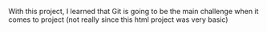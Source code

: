 With this project, I learned that Git is going to be the main challenge when it comes to project (not really since this html project was very basic)